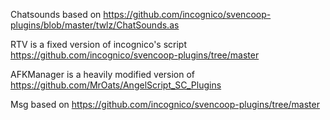 Chatsounds based on https://github.com/incognico/svencoop-plugins/blob/master/twlz/ChatSounds.as

RTV is a fixed version of incognico's script https://github.com/incognico/svencoop-plugins/tree/master

AFKManager is a heavily modified version of https://github.com/MrOats/AngelScript_SC_Plugins

Msg based on https://github.com/incognico/svencoop-plugins/tree/master

